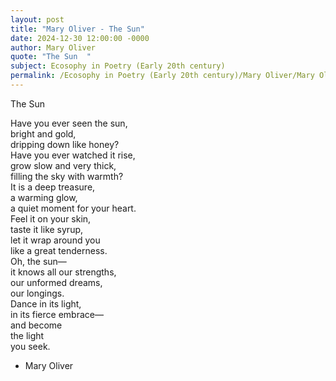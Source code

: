 ```yaml
---
layout: post
title: "Mary Oliver - The Sun"
date: 2024-12-30 12:00:00 -0000
author: Mary Oliver
quote: "The Sun  "
subject: Ecosophy in Poetry (Early 20th century)
permalink: /Ecosophy in Poetry (Early 20th century)/Mary Oliver/Mary Oliver - The Sun
---
```


The Sun  

Have you ever seen the sun,  
     bright and gold,  
     dripping down like honey?  
     Have you ever watched it rise,  
     grow slow and very thick,  
     filling the sky with warmth?  
     It is a deep treasure,  
     a warming glow,  
     a quiet moment for your heart.  
     Feel it on your skin,  
     taste it like syrup,  
     let it wrap around you  
     like a great tenderness.  
     Oh, the sun—  
     it knows all our strengths,  
     our unformed dreams,  
     our longings.  
     Dance in its light,  
     in its fierce embrace—  
     and become  
     the light  
     you seek.

- Mary Oliver
